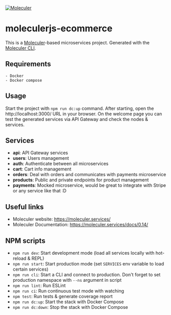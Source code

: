 [![Moleculer](https://badgen.net/badge/Powered%20by/Moleculer/0e83cd)](https://moleculer.services)

# moleculerjs-ecommerce
This is a [Moleculer](https://moleculer.services/)-based microservices project. Generated with the [Moleculer CLI](https://moleculer.services/docs/0.14/moleculer-cli.html).


## Requirements
    - Docker
    - Docker compose

## Usage
Start the project with `npm run dc:up` command. 
After starting, open the http://localhost:3000/ URL in your browser. 
On the welcome page you can test the generated services via API Gateway and check the nodes & services.

## Services
- **api**: API Gateway services
- **users**: Users management
- **auth**: Authenticate between all microservices
- **cart**: Cart info management
- **orders**: Deal with orders and communicates with payments microservice
- **products**: Public and private endpoints for product management
- **payments**: Mocked microservice, would be great to integrate with Stripe or any service like that :D


## Useful links

* Moleculer website: https://moleculer.services/
* Moleculer Documentation: https://moleculer.services/docs/0.14/

## NPM scripts

- `npm run dev`: Start development mode (load all services locally with hot-reload & REPL)
- `npm run start`: Start production mode (set `SERVICES` env variable to load certain services)
- `npm run cli`: Start a CLI and connect to production. Don't forget to set production namespace with `--ns` argument in script
- `npm run lint`: Run ESLint
- `npm run ci`: Run continuous test mode with watching
- `npm test`: Run tests & generate coverage report
- `npm run dc:up`: Start the stack with Docker Compose
- `npm run dc:down`: Stop the stack with Docker Compose
